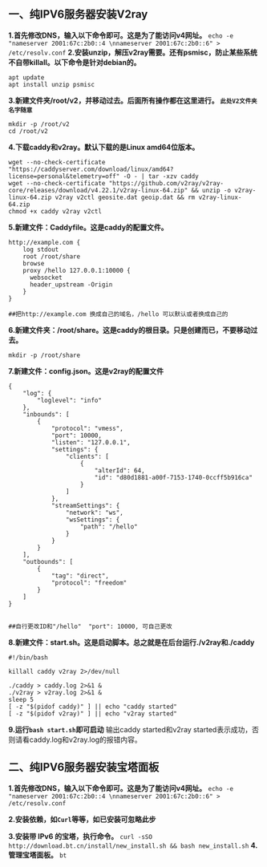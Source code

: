 ## 一、纯IPV6服务器安装V2ray

**1.首先修改DNS，输入以下命令即可。这是为了能访问v4网址。**
```echo -e "nameserver 2001:67c:2b0::4 \nnameserver 2001:67c:2b0::6" > /etc/resolv.conf```
**2.安装unzip，解压v2ray需要。还有psmisc，防止某些系统不自带killall。以下命令是针对debian的。**
```
apt update
apt install unzip psmisc
```
**3.新建文件夹/root/v2，并移动过去。后面所有操作都在这里进行。 ```此处V2文件夹名字随意```**
```
mkdir -p /root/v2
cd /root/v2
```
**4.下载caddy和v2ray。默认下载的是Linux amd64位版本。**
```
wget --no-check-certificate "https://caddyserver.com/download/linux/amd64?license=personal&telemetry=off" -O - | tar -xzv caddy
wget --no-check-certificate "https://github.com/v2ray/v2ray-core/releases/download/v4.22.1/v2ray-linux-64.zip" && unzip -o v2ray-linux-64.zip v2ray v2ctl geosite.dat geoip.dat && rm v2ray-linux-64.zip
chmod +x caddy v2ray v2ctl
```
**5.新建文件：Caddyfile。这是caddy的配置文件。**
```
http://example.com {
    log stdout
    root /root/share
    browse
    proxy /hello 127.0.0.1:10000 {
      websocket
      header_upstream -Origin
    }
}

##把http://example.com 换成自己的域名，/hello 可以默认或者换成自己的
```
**6.新建文件夹：/root/share。这是caddy的根目录。只是创建而已，不要移动过去。**
```
mkdir -p /root/share
```
**7.新建文件：config.json。这是v2ray的配置文件**
```
{
    "log": {
        "loglevel": "info"
    },
    "inbounds": [
        {
            "protocol": "vmess",
            "port": 10000,
            "listen": "127.0.0.1",
            "settings": {
                "clients": [
                    {
                        "alterId": 64,
                        "id": "d80d1881-a00f-7153-1740-0ccff5b916ca"
                    }
                ]
            },
            "streamSettings": {
                "network": "ws",
                "wsSettings": {
                    "path": "/hello"
                }
            }
        }
    ],
    "outbounds": [
        {
            "tag": "direct",
            "protocol": "freedom"
        }
    ]
}


##自行更改ID和"/hello"  "port": 10000, 可自己更改
```
**8.新建文件：start.sh。这是启动脚本。总之就是在后台运行./v2ray和./caddy**
```
#!/bin/bash

killall caddy v2ray 2>/dev/null

./caddy > caddy.log 2>&1 &
./v2ray > v2ray.log 2>&1 &
sleep 5
[ -z "$(pidof caddy)" ] || echo "caddy started"
[ -z "$(pidof v2ray)" ] || echo "v2ray started"
```
**9.运行```bash start.sh```即可启动**
输出caddy started和v2ray started表示成功，否则请看caddy.log和v2ray.log的报错内容。


## 二、纯IPV6服务器安装宝塔面板

**1.首先修改DNS，输入以下命令即可。这是为了能访问v4网址。**
```echo -e "nameserver 2001:67c:2b0::4 \nnameserver 2001:67c:2b0::6" > /etc/resolv.conf```

**2.安装依赖，如```Curl```等等，如已安装可忽略此步**

**3.安装带 IPv6 的宝塔，执行命令。**
```curl -sSO http://download.bt.cn/install/new_install.sh && bash new_install.sh```
**4.管理宝塔面板。**
```bt```
